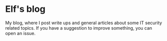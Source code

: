 # Elf's blog

My blog, where I post write ups and general articles about some IT security related topics.
If you have a suggestion to improve something, you can open an issue.